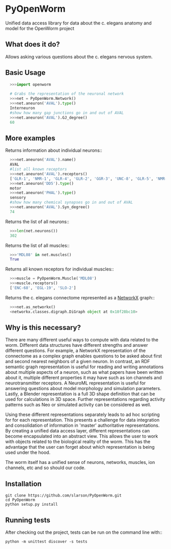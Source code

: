 PyOpenWorm
===========

Unified data access library for data about the c. elegans anatomy and model for the OpenWorm project

What does it do?
----------------

Allows asking various questions about the c. elegans nervous system.

Basic Usage
-----------

```python
  >>>import openworm
  
  # Grabs the representation of the neuronal network
  >>>net = PyOpenWorm.Network()
  >>>net.aneuron('AVAL').type()
  Interneuron
  #show how many gap junctions go in and out of AVAL
  >>>net.aneuron('AVAL').GJ_degree()
  60
```
  
  
More examples
-------------
  
Returns information about individual neurons::

```python
  >>>net.aneuron('AVAL').name()
  AVAL
  #list all known receptors
  >>>net.aneuron('AVAL').receptors()
  ['GLR-1', 'NMR-1', 'GLR-4', 'GLR-2', 'GGR-3', 'UNC-8', 'GLR-5', 'NMR-2']
  >>>net.aneuron('DD5').type()
  motor
  >>>net.aneuron('PHAL').type()
  sensory
  #show how many chemical synapses go in and out of AVAL
  >>>net.aneuron('AVAL').Syn_degree()
  74
```

Returns the list of all neurons::

```python
  >>>len(net.neurons())
  302
```

Returns the list of all muscles::

```python
  >>>'MDL08' in net.muscles()
  True
```

Returns all known receptors for individual muscles::

```python
  >>>muscle = PyOpenWorm.Muscle('MDL08')
  >>>muscle.receptors()
  ['ENC-68', 'EGL-19', 'SLO-2']
```

Returns the c. elegans connectome represented as a [NetworkX](http://networkx.github.io/documentation/latest/) graph::

```python
  >>>net.as_networkx()
  <networkx.classes.digraph.DiGraph object at 0x10f28bc10>
```

Why is this necessary?
----------------------

There are many different useful ways to compute with data related to the worm.
Different data structures have different strengths and answer different questions.
For example, a NetworkX representation of the connectome as a complex graph enables
questions to be asked about first and second nearest neighbors of a given neuron.
In contrast, an RDF semantic graph representation is useful for reading and 
writing annotations about multiple aspects of a neuron, such as what papers 
have been written about it, multiple different properties it may have such as
ion channels and neurotransmitter receptors.  A NeuroML representation is useful
for answering questions about model morphology and simulation parameters.  Lastly,
a Blender representation is a full 3D shape definition that can be used for 
calculations in 3D space.  Further representations regarding activity patterns
such as Neo or simulated activity can be considered as well.

Using these different representations separately leads to ad hoc scripting for
for each representation.  This presents a challenge for data integration and 
consolidation of information in 'master' authoritative representations.  By
creating a unified data access layer, different representations
can become encapsulated into an abstract view.  This allows the user to work with
objects related to the biological reality of the worm.  This has the advantage that 
the user can forget about which representation is being used under the hood.  

The worm itself has a unified sense of neurons, networks, muscles,
ion channels, etc and so should our code.

Installation
------------

    git clone https://github.com/slarson/PyOpenWorm.git
    cd PyOpenWorm
    python setup.py install

Running tests
-------------

After checking out the project, tests can be run on the command line with::

    python -m unittest discover -s tests
